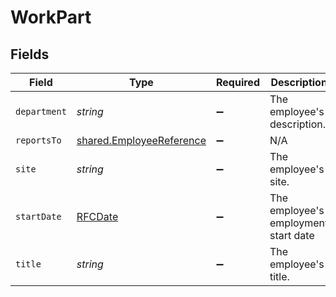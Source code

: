 # WorkPart


## Fields

| Field                                                                | Type                                                                 | Required                                                             | Description                                                          |
| -------------------------------------------------------------------- | -------------------------------------------------------------------- | -------------------------------------------------------------------- | -------------------------------------------------------------------- |
| `department`                                                         | *string*                                                             | :heavy_minus_sign:                                                   | The employee's description.                                          |
| `reportsTo`                                                          | [shared.EmployeeReference](../../models/shared/employeereference.md) | :heavy_minus_sign:                                                   | N/A                                                                  |
| `site`                                                               | *string*                                                             | :heavy_minus_sign:                                                   | The employee's site.                                                 |
| `startDate`                                                          | [RFCDate](../../types/rfcdate.md)                                    | :heavy_minus_sign:                                                   | The employee's employment start date                                 |
| `title`                                                              | *string*                                                             | :heavy_minus_sign:                                                   | The employee's title.                                                |